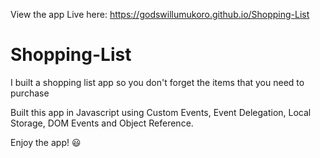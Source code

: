 View the app Live here: https://godswillumukoro.github.io/Shopping-List
# Shopping-List
I built a shopping list app so you don't forget the items that you need to purchase

Built this app in Javascript using Custom Events, Event Delegation, Local Storage, DOM Events and Object Reference.

Enjoy the app! 😃

